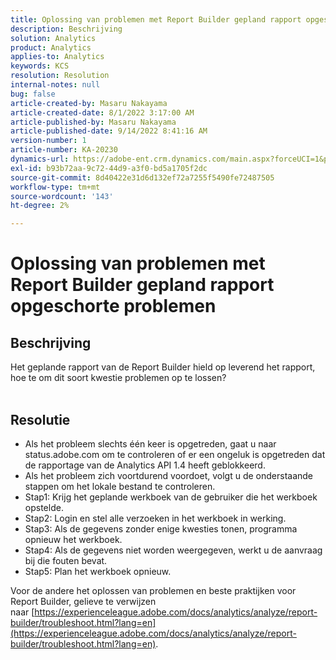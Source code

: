 ```yaml
---
title: Oplossing van problemen met Report Builder gepland rapport opgeschorte problemen
description: Beschrijving
solution: Analytics
product: Analytics
applies-to: Analytics
keywords: KCS
resolution: Resolution
internal-notes: null
bug: false
article-created-by: Masaru Nakayama
article-created-date: 8/1/2022 3:17:00 AM
article-published-by: Masaru Nakayama
article-published-date: 9/14/2022 8:41:16 AM
version-number: 1
article-number: KA-20230
dynamics-url: https://adobe-ent.crm.dynamics.com/main.aspx?forceUCI=1&pagetype=entityrecord&etn=knowledgearticle&id=bd999166-4811-ed11-b83d-00224808629f
exl-id: b93b72aa-9c72-44d9-a3f0-bd5a1705f2dc
source-git-commit: 8d40422e31d6d132ef72a7255f5490fe72487505
workflow-type: tm+mt
source-wordcount: '143'
ht-degree: 2%

---
```


# Oplossing van problemen met Report Builder gepland rapport opgeschorte problemen

## Beschrijving

Het geplande rapport van de Report Builder hield op leverend het rapport, hoe te om dit soort kwestie problemen op te lossen?
<br> 

## Resolutie


- Als het probleem slechts één keer is opgetreden, gaat u naar status.adobe.com om te controleren of er een ongeluk is opgetreden dat de rapportage van de Analytics API 1.4 heeft geblokkeerd.
- Als het probleem zich voortdurend voordoet, volgt u de onderstaande stappen om het lokale bestand te controleren.
- Stap1: Krijg het geplande werkboek van de gebruiker die het werkboek opstelde.
- Stap2: Login en stel alle verzoeken in het werkboek in werking.
- Stap3: Als de gegevens zonder enige kwesties tonen, programma opnieuw het werkboek.
- Stap4: Als de gegevens niet worden weergegeven, werkt u de aanvraag bij die fouten bevat.
- Stap5: Plan het werkboek opnieuw.


Voor de andere het oplossen van problemen en beste praktijken voor Report Builder, gelieve te verwijzen naar [https://experienceleague.adobe.com/docs/analytics/analyze/report-builder/troubleshoot.html?lang=en](https://experienceleague.adobe.com/docs/analytics/analyze/report-builder/troubleshoot.html?lang=en).
